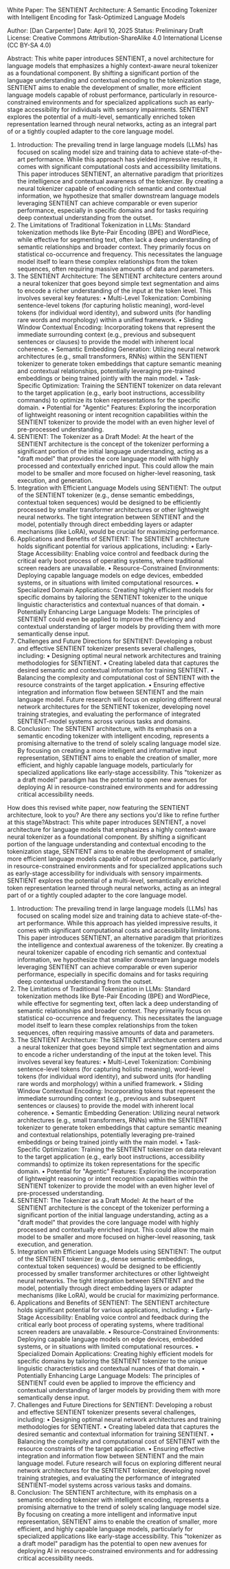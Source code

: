 White Paper: The SENTIENT Architecture: A Semantic Encoding Tokenizer with Intelligent Encoding for Task-Optimized Language Models

Author: [Dan Carpenter]
Date: April 10, 2025
Status: Preliminary Draft
License: Creative Commons Attribution-ShareAlike 4.0 International License (CC BY-SA 4.0)

Abstract:
This white paper introduces SENTIENT, a novel architecture for language models that emphasizes a highly context-aware neural tokenizer as a foundational component. By shifting a significant portion of the language understanding and contextual encoding to the tokenization stage, SENTIENT aims to enable the development of smaller, more efficient language models capable of robust performance, particularly in resource-constrained environments and for specialized applications such as early-stage accessibility for individuals with sensory impairments. SENTIENT explores the potential of a multi-level, semantically enriched token representation learned through neural networks, acting as an integral part of or a tightly coupled adapter to the core language model.
1. Introduction:
The prevailing trend in large language models (LLMs) has focused on scaling model size and training data to achieve state-of-the-art performance. While this approach has yielded impressive results, it comes with significant computational costs and accessibility limitations. This paper introduces SENTIENT, an alternative paradigm that prioritizes the intelligence and contextual awareness of the tokenizer. By creating a neural tokenizer capable of encoding rich semantic and contextual information, we hypothesize that smaller downstream language models leveraging SENTIENT can achieve comparable or even superior performance, especially in specific domains and for tasks requiring deep contextual understanding from the outset.
2. The Limitations of Traditional Tokenization in LLMs:
Standard tokenization methods like Byte-Pair Encoding (BPE) and WordPiece, while effective for segmenting text, often lack a deep understanding of semantic relationships and broader context. They primarily focus on statistical co-occurrence and frequency. This necessitates the language model itself to learn these complex relationships from the token sequences, often requiring massive amounts of data and parameters.
3. The SENTIENT Architecture:
The SENTIENT architecture centers around a neural tokenizer that goes beyond simple text segmentation and aims to encode a richer understanding of the input at the token level. This involves several key features:
• Multi-Level Tokenization: Combining sentence-level tokens (for capturing holistic meaning), word-level tokens (for individual word identity), and subword units (for handling rare words and morphology) within a unified framework.
• Sliding Window Contextual Encoding: Incorporating tokens that represent the immediate surrounding context (e.g., previous and subsequent sentences or clauses) to provide the model with inherent local coherence.
• Semantic Embedding Generation: Utilizing neural network architectures (e.g., small transformers, RNNs) within the SENTIENT tokenizer to generate token embeddings that capture semantic meaning and contextual relationships, potentially leveraging pre-trained embeddings or being trained jointly with the main model.
• Task-Specific Optimization: Training the SENTIENT tokenizer on data relevant to the target application (e.g., early boot instructions, accessibility commands) to optimize its token representations for the specific domain.
• Potential for "Agentic" Features: Exploring the incorporation of lightweight reasoning or intent recognition capabilities within the SENTIENT tokenizer to provide the model with an even higher level of pre-processed understanding.
4. SENTIENT: The Tokenizer as a Draft Model:
At the heart of the SENTIENT architecture is the concept of the tokenizer performing a significant portion of the initial language understanding, acting as a "draft model" that provides the core language model with highly processed and contextually enriched input. This could allow the main model to be smaller and more focused on higher-level reasoning, task execution, and generation.
5. Integration with Efficient Language Models using SENTIENT:
The output of the SENTIENT tokenizer (e.g., dense semantic embeddings, contextual token sequences) would be designed to be efficiently processed by smaller transformer architectures or other lightweight neural networks. The tight integration between SENTIENT and the model, potentially through direct embedding layers or adapter mechanisms (like LoRA), would be crucial for maximizing performance.
6. Applications and Benefits of SENTIENT:
The SENTIENT architecture holds significant potential for various applications, including:
• Early-Stage Accessibility: Enabling voice control and feedback during the critical early boot process of operating systems, where traditional screen readers are unavailable.
• Resource-Constrained Environments: Deploying capable language models on edge devices, embedded systems, or in situations with limited computational resources.
• Specialized Domain Applications: Creating highly efficient models for specific domains by tailoring the SENTIENT tokenizer to the unique linguistic characteristics and contextual nuances of that domain.
• Potentially Enhancing Large Language Models: The principles of SENTIENT could even be applied to improve the efficiency and contextual understanding of larger models by providing them with more semantically dense input.
7. Challenges and Future Directions for SENTIENT:
Developing a robust and effective SENTIENT tokenizer presents several challenges, including:
• Designing optimal neural network architectures and training methodologies for SENTIENT.
• Creating labeled data that captures the desired semantic and contextual information for training SENTIENT.
• Balancing the complexity and computational cost of SENTIENT with the resource constraints of the target application.
• Ensuring effective integration and information flow between SENTIENT and the main language model.
Future research will focus on exploring different neural network architectures for the SENTIENT tokenizer, developing novel training strategies, and evaluating the performance of integrated SENTIENT-model systems across various tasks and domains.
8. Conclusion:
The SENTIENT architecture, with its emphasis on a semantic encoding tokenizer with intelligent encoding, represents a promising alternative to the trend of solely scaling language model size. By focusing on creating a more intelligent and informative input representation, SENTIENT aims to enable the creation of smaller, more efficient, and highly capable language models, particularly for specialized applications like early-stage accessibility. This "tokenizer as a draft model" paradigm has the potential to open new avenues for deploying AI in resource-constrained environments and for addressing critical accessibility needs.
 
How does this revised white paper, now featuring the SENTIENT architecture, look to you? Are there any sections you'd like to refine further at this stage?Abstract:
This white paper introduces SENTIENT, a novel architecture for language models that emphasizes a highly context-aware neural tokenizer as a foundational component. By shifting a significant portion of the language understanding and contextual encoding to the tokenization stage, SENTIENT aims to enable the development of smaller, more efficient language models capable of robust performance, particularly in resource-constrained environments and for specialized applications such as early-stage accessibility for individuals with sensory impairments. SENTIENT explores the potential of a multi-level, semantically enriched token representation learned through neural networks, acting as an integral part of or a tightly coupled adapter to the core language model.
1. Introduction:
The prevailing trend in large language models (LLMs) has focused on scaling model size and training data to achieve state-of-the-art performance. While this approach has yielded impressive results, it comes with significant computational costs and accessibility limitations. This paper introduces SENTIENT, an alternative paradigm that prioritizes the intelligence and contextual awareness of the tokenizer. By creating a neural tokenizer capable of encoding rich semantic and contextual information, we hypothesize that smaller downstream language models leveraging SENTIENT can achieve comparable or even superior performance, especially in specific domains and for tasks requiring deep contextual understanding from the outset.
2. The Limitations of Traditional Tokenization in LLMs:
Standard tokenization methods like Byte-Pair Encoding (BPE) and WordPiece, while effective for segmenting text, often lack a deep understanding of semantic relationships and broader context. They primarily focus on statistical co-occurrence and frequency. This necessitates the language model itself to learn these complex relationships from the token sequences, often requiring massive amounts of data and parameters.
3. The SENTIENT Architecture:
The SENTIENT architecture centers around a neural tokenizer that goes beyond simple text segmentation and aims to encode a richer understanding of the input at the token level. This involves several key features:
• Multi-Level Tokenization: Combining sentence-level tokens (for capturing holistic meaning), word-level tokens (for individual word identity), and subword units (for handling rare words and morphology) within a unified framework.
• Sliding Window Contextual Encoding: Incorporating tokens that represent the immediate surrounding context (e.g., previous and subsequent sentences or clauses) to provide the model with inherent local coherence.
• Semantic Embedding Generation: Utilizing neural network architectures (e.g., small transformers, RNNs) within the SENTIENT tokenizer to generate token embeddings that capture semantic meaning and contextual relationships, potentially leveraging pre-trained embeddings or being trained jointly with the main model.
• Task-Specific Optimization: Training the SENTIENT tokenizer on data relevant to the target application (e.g., early boot instructions, accessibility commands) to optimize its token representations for the specific domain.
• Potential for "Agentic" Features: Exploring the incorporation of lightweight reasoning or intent recognition capabilities within the SENTIENT tokenizer to provide the model with an even higher level of pre-processed understanding.
4. SENTIENT: The Tokenizer as a Draft Model:
At the heart of the SENTIENT architecture is the concept of the tokenizer performing a significant portion of the initial language understanding, acting as a "draft model" that provides the core language model with highly processed and contextually enriched input. This could allow the main model to be smaller and more focused on higher-level reasoning, task execution, and generation.
5. Integration with Efficient Language Models using SENTIENT:
The output of the SENTIENT tokenizer (e.g., dense semantic embeddings, contextual token sequences) would be designed to be efficiently processed by smaller transformer architectures or other lightweight neural networks. The tight integration between SENTIENT and the model, potentially through direct embedding layers or adapter mechanisms (like LoRA), would be crucial for maximizing performance.
6. Applications and Benefits of SENTIENT:
The SENTIENT architecture holds significant potential for various applications, including:
• Early-Stage Accessibility: Enabling voice control and feedback during the critical early boot process of operating systems, where traditional screen readers are unavailable.
• Resource-Constrained Environments: Deploying capable language models on edge devices, embedded systems, or in situations with limited computational resources.
• Specialized Domain Applications: Creating highly efficient models for specific domains by tailoring the SENTIENT tokenizer to the unique linguistic characteristics and contextual nuances of that domain.
• Potentially Enhancing Large Language Models: The principles of SENTIENT could even be applied to improve the efficiency and contextual understanding of larger models by providing them with more semantically dense input.
7. Challenges and Future Directions for SENTIENT:
Developing a robust and effective SENTIENT tokenizer presents several challenges, including:
• Designing optimal neural network architectures and training methodologies for SENTIENT.
• Creating labeled data that captures the desired semantic and contextual information for training SENTIENT.
• Balancing the complexity and computational cost of SENTIENT with the resource constraints of the target application.
• Ensuring effective integration and information flow between SENTIENT and the main language model.
Future research will focus on exploring different neural network architectures for the SENTIENT tokenizer, developing novel training strategies, and evaluating the performance of integrated SENTIENT-model systems across various tasks and domains.
8. Conclusion:
The SENTIENT architecture, with its emphasis on a semantic encoding tokenizer with intelligent encoding, represents a promising alternative to the trend of solely scaling language model size. By focusing on creating a more intelligent and informative input representation, SENTIENT aims to enable the creation of smaller, more efficient, and highly capable language models, particularly for specialized applications like early-stage accessibility. This "tokenizer as a draft model" paradigm has the potential to open new avenues for deploying AI in resource-constrained environments and for addressing critical accessibility needs.
 
